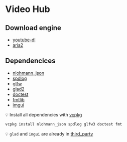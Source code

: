 # Video Hub

## Download engine

* [youtube-dl](https://github.com/ytdl-org/youtube-dl)
* [aria2](https://github.com/aria2/aria2)

## Dependencices

* [nlohmann_json](https://github.com/nlohmann/json)
* [spdlog](https://github.com/gabime/spdlog)
* [glfw](https://github.com/glfw/glfw)
* [glad2](https://github.com/Dav1dde/glad/tree/glad2)
* [doctest](https://github.com/onqtam/doctest)
* [fmtlib](https://github.com/fmtlib/fmt)
* [imgui](https://github.com/ocornut/imgui)

:bulb: Install all dependencies with [vcpkg](https://github.com/microsoft/vcpkg)

```cmd
vcpkg install nlohmann_json spdlog glfw3 doctest fmt
```

:bulb: `glad` and `imgui` are already in [third_party](third_party/)